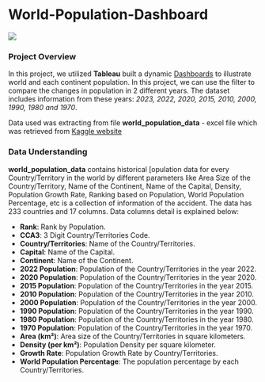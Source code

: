 # World-Population-Dashboard

<img src=https://www.hopkinsrheumatology.org/wp-content/uploads/2020/01/2020-01-03-People-World-Map-Featured.jpg>

### **Project Overview**

In this project, we utilized **Tableau**  built a dynamic [Dashboards](https://public.tableau.com/views/WorldPopulation_17062634868190/Dashboard1?:language=en-US&:display_count=n&:origin=viz_share_link) to illustrate world and each continent population. In this project, we can use the filter to compare the changes in population in 2 different years. The dataset includes information from these years: *2023, 2022, 2020, 2015, 2010, 2000, 1990, 1980 and 1970*.

Data used was extracting from file **world_population_data** - excel file which was retrieved from [Kaggle website](https://www.kaggle.com/datasets/bhavikjikadara/world-population-statistics-2023)

### **Data Understanding**

**world_population_data** contains historical [opulation data for every Country/Territory in the world by different parameters like Area Size of the Country/Territory, Name of the Continent, Name of the Capital, Density, Population Growth Rate, Ranking based on Population, World Population Percentage, etc is a collection of information of the accident. The data has 233 countries and 17 columns. Data columns detail is explained below:

* **Rank**: Rank by Population.
* **CCA3**: 3 Digit Country/Territories Code.
* **Country/Territories**: Name of the Country/Territories.
* **Capital**: Name of the Capital.
* **Continent**: Name of the Continent.
* **2022 Population**: Population of the Country/Territories in the year 2022.
* **2020 Population**: Population of the Country/Territories in the year 2020.
* **2015 Population**: Population of the Country/Territories in the year 2015.
* **2010 Population**: Population of the Country/Territories in the year 2010.
* **2000 Population**: Population of the Country/Territories in the year 2000.
* **1990 Population**: Population of the Country/Territories in the year 1990.
* **1980 Population**: Population of the Country/Territories in the year 1980.
* **1970 Population**: Population of the Country/Territories in the year 1970.
* **Area (km²)**: Area size of the Country/Territories in square kilometers.
* **Density (per km²)**: Population Density per square kilometer.
* **Growth Rate**: Population Growth Rate by Country/Territories.
* **World Population Percentage**: The population percentage by each Country/Territories.
